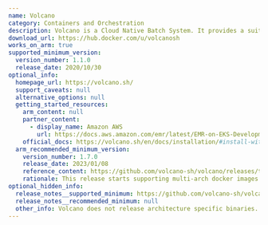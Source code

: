 ```yaml
---
name: Volcano
category: Containers and Orchestration
description: Volcano is a Cloud Native Batch System. It provides a suite of mechanisms that are commonly required by many classes of batch & elastic workload including machine learning/deep learning, bioinformatics/genomics and other "big data" applications.
download_url: https://hub.docker.com/u/volcanosh
works_on_arm: true
supported_minimum_version:
  version_number: 1.1.0
  release_date: 2020/10/30
optional_info:
  homepage_url: https://volcano.sh/
  support_caveats: null
  alternative_options: null
  getting_started_resources:
    arm_content: null
    partner_content:
      - display_name: Amazon AWS
        url: https://docs.aws.amazon.com/emr/latest/EMR-on-EKS-DevelopmentGuide/tutorial-volcano.html
    official_docs: https://volcano.sh/en/docs/installation/#install-with-yaml-files
  arm_recommended_minimum_version:
    version_number: 1.7.0
    release_date: 2023/01/08
    reference_content: https://github.com/volcano-sh/volcano/releases/tag/v1.7.0
    rationale: This release starts supporting multi-arch docker images for Volcano.
optional_hidden_info:
  release_notes__supported_minimum: https://github.com/volcano-sh/volcano/releases/tag/v1.1.0
  release_notes__recommended_minimum: null
  other_info: Volcano does not release architecture specific binaries. The docker images are available for linux/arm64 [here](https://hub.docker.com/u/volcanosh).
---
```

